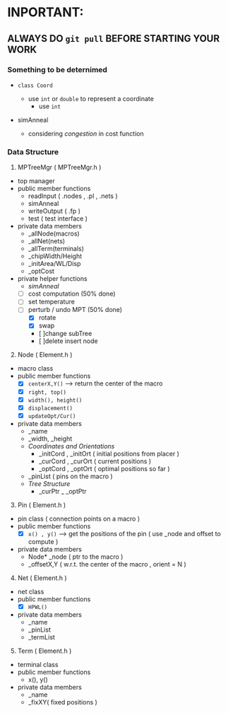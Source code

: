 # INPORTANT: 
## ALWAYS DO `git pull` BEFORE STARTING YOUR WORK
### Something to be deternimed
- `class Coord`
  + use `int` or `double` to represent a coordinate
    - use `int`

- simAnneal
  + considering *congestion* in cost function

### Data Structure
1. MPTreeMgr ( MPTreeMgr.h )
  - top manager
  - public member functions
    + readInput ( .nodes , .pl , .nets ) 
    + simAnneal
    + writeOutput ( .fp )
    + test ( test interface )
  - private data members
    + \_allNode(macros) 
    + \_allNet(nets) 
    + \_allTerm(terminals)
    + \_chipWidth/Height
    + \_initArea/WL/Disp
    + \_optCost
  - private helper functions 
    +   *simAnneal*
      - [ ] cost computation (50% done)
      - [ ] set temperature
      - [ ] perturb / undo MPT (50% done)
        + [x] rotate
        + [x] swap
        + [ ]change subTree
        + [ ]delete insert node
      
2. Node ( Element.h ) 
  - macro class
  - public member functions 
    + [x] `centerX,Y()`    --> return the center of the macro
    + [x] `right, top()`
    + [x] `width(), height()`
    + [x] `displacement()`
    + [x] `updateOpt/Cur()`
    
  - private data members
    + \_name 
    + \_width, \_height
    + *Coordinates and Orientations*
      - \_initCord , \_initOrt ( initial positions from placer )
      - \_curCord , \_curOrt   ( current positions )
      - \_optCord , \_optOrt   ( optimal positions so far )
    + \_pinList ( pins on the macro )
    + *Tree Structure*
      - \_curPtr
      _ \_optPtr

3. Pin ( Element.h ) 
  - pin class ( connection points on a macro )
  - public member functions
    + [x] `x() , y()` --> get the positions of the pin ( use \_node and offset to compute )
  - private data members
    + Node\* \_node ( ptr to the macro )
    + \_offsetX,Y ( w.r.t. the center of the macro , orient = N )

4. Net ( Element.h ) 
  - net class
  - public member functions
    + [x] `HPWL()`
  - private data members
    + \_name
    + \_pinList
    + \_termList

5. Term ( Element.h ) 
  - terminal class
  - public member functions
    + x(), y() 
  - private data members
    + \_name
    + \_fixXY( fixed positions )

